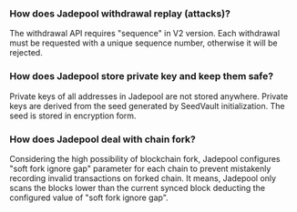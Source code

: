 ### How does Jadepool withdrawal replay (attacks)?
The withdrawal API requires "sequence" in V2 version. Each withdrawal must be requested with a unique sequence number, otherwise it will be rejected.

### How does Jadepool store private key and keep them safe?
Private keys of all addresses in Jadepool are not stored anywhere. Private keys are derived from the seed generated by SeedVault initialization. The seed is stored in encryption form.

### How does Jadepool deal with chain fork?
Considering the high possibility of blockchain fork, Jadepool configures "soft fork ignore gap" parameter for each chain to prevent mistakenly recording invalid transactions on forked chain. It means, Jadepool only scans the blocks lower than the current synced block deducting the configured value of "soft fork ignore gap".



